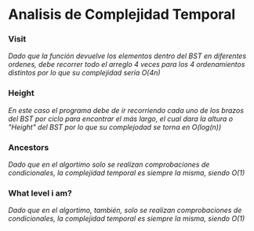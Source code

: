 # Analisis de Complejidad Temporal
### Visit
*Dado que la función devuelve los elementos dentro del BST en diferentes ordenes, debe recorrer todo el arreglo 4 veces para los 4 ordenamientos distintos
por lo que su complejidad sería O(4n)*

### Height
*En este caso el programa debe de ir recorriendo cada uno de los brazos del BST por ciclo para encontrar el más largo, el cual dara la altura o "Height" del BST
por lo que su complejodad se torna en O(log(n))*

### Ancestors
*Dado que en el algortimo solo se realizan comprobaciones de condicionales, la complejidad temporal es siempre la misma, siendo O(1)*

### What level i am?
*Dado que en el algortimo, también, solo se realizan comprobaciones de condicionales, la complejidad temporal es siempre la misma, siendo O(1)*
